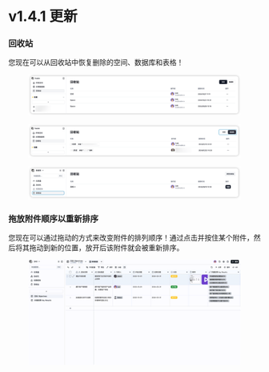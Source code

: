# v1.4.1 更新

### 回收站

您现在可以从回收站中恢复删除的空间、数据库和表格！

<figure><img src="../.gitbook/assets/trash-1.png" alt=""><figcaption></figcaption></figure>

<figure><img src="../.gitbook/assets/trash-2.png" alt=""><figcaption></figcaption></figure>

<figure><img src="../.gitbook/assets/trash-3.png" alt=""><figcaption></figcaption></figure>

### 拖放附件顺序以重新排序

您现在可以通过拖动的方式来改变附件的排列顺序！通过点击并按住某个附件，然后将其拖动到新的位置，放开后该附件就会被重新排序。

<figure><img src="../.gitbook/assets/Drag and drop attachments to reorder.gif" alt=""><figcaption></figcaption></figure>
